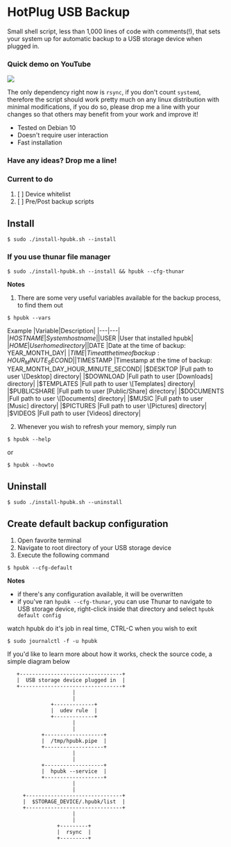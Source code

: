 # HotPlug USB Backup

Small shell script, less than 1,000 lines of code with comments(!), that sets
your system up for automatic backup to a USB storage device when plugged in.

### Quick demo on YouTube

[![](http://img.youtube.com/vi/RuQQP3Q79rA/0.jpg)](http://www.youtube.com/watch?v=RuQQP3Q79rA "HPUBK quick demo")

The only dependency right now is `rsync`, if you don't count `systemd`, therefore
the script should work pretty much on any linux distribution with minimal
modifications, if you do so, please drop me a line with your changes so that
others may benefit from your work and improve it!

* Tested on Debian 10
* Doesn't require user interaction
* Fast installation

### Have any ideas? Drop me a line!

### Current to do

1. [ ] Device whitelist
2. [ ] Pre/Post backup scripts

## Install

```shell
$ sudo ./install-hpubk.sh --install
```

### If you use thunar file manager

```shell
$ sudo ./install-hpubk.sh --install && hpubk --cfg-thunar
```

**Notes**

1. There are some very useful variables available for the backup process, to find them out

```shell
$ hpubk --vars
```

Example
|Variable|Description|
|---|---|
|$HOSTNAME 	    |System hostname|
|$USER 		    |User that installed hpubk|
|$HOME 		    |User home directory|
|$DATE 		    |Date at the time of backup: YEAR_MONTH_DAY|
|$TIME 		    |Time at the time of backup: HOUR_MINUTE_SECOND|
|$TIMESTAMP 	|Timestamp at the time of backup: YEAR_MONTH_DAY_HOUR_MINUTE_SECOND|
|$DESKTOP 	    |Full path to user \[Desktop] directory|
|$DOWNLOAD 	    |Full path to user \[Downloads] directory|
|$TEMPLATES 	|Full path to user \[Templates] directory|
|$PUBLICSHARE 	|Full path to user \[Public/Share] directory|
|$DOCUMENTS 	|Full path to user \[Documents] directory|
|$MUSIC 	    |Full path to user \[Music] directory|
|$PICTURES 	    |Full path to user \[Pictures] directory|
|$VIDEOS 	    |Full path to user \[Videos] directory|

2. Whenever you wish to refresh your memory, simply run

```shell
$ hpubk --help
```

or

```shell
$ hpubk --howto
```

## Uninstall

```shell
$ sudo ./install-hpubk.sh --uninstall
```

## Create default backup configuration

1. Open favorite terminal
2. Navigate to root directory of your USB storage device
3. Execute the following command

```shell
$ hpubk --cfg-default
```

**Notes**

- if there's any configuration available, it will be overwritten
- if you've ran `hpubk --cfg-thunar`, you can use Thunar to navigate to USB
storage device, right-click inside that directory and select `hpubk default config`

watch hpubk do it's job in real time, CTRL-C when you wish to exit

```shell
$ sudo journalctl -f -u hpubk
```

If you'd like to learn more about how it works, check the source code, a simple diagram below

```
   +---------------------------------+
   |  USB storage device plugged in  |
   +---------------------------------+
                     |
                     |
              +-------------+
              |  udev rule  |
              +-------------+
                     |
                     |
           +-------------------+
           |  /tmp/hpubk.pipe  |
           +-------------------+
                     |
                     |
           +-------------------+
           |  hpubk --service  |
           +-------------------+
                     |
                     |
     +-------------------------------+
     |  $STORAGE_DEVICE/.hpubk/list  |
     +-------------------------------+
                     |
                     |
                +---------+
                |  rsync  |
                +---------+
```


